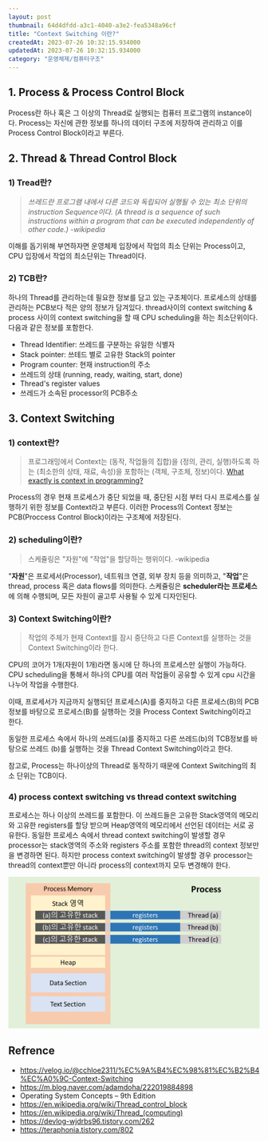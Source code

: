```yaml
---
layout: post
thumbnail: 64d4dfdd-a3c1-4040-a3e2-fea5348a96cf
title: "Context Switching 이란?"
createdAt: 2023-07-26 10:32:15.934000
updatedAt: 2023-07-26 10:32:15.934000
category: "운영체제/컴퓨터구조"
---
```


## 1. Process & Process Control Block

 Process란 하나 혹은 그 이상의 Thread로 실행되는 컴퓨터 프로그램의 instance이다. Process는 자신에 관한 정보를 하나의 데이터 구조에 저장하여 관리하고 이를 Process Control Block이라고 부른다.


## 2. Thread & Thread Control Block
### 1) Tread란?

> _쓰레드란 프로그램 내에서 다른 코드와 독립되어 실행될 수 있는 최소 단위의 instruction Sequence이다.
(A thread is a sequence of such instructions within a program that can be executed independently of other code.)
  -wikipedia_
 
 이해를 돕기위해 부연하자면 운영체제 입장에서 작업의 최소 단위는 Process이고, CPU 입장에서 작업의 최소단위는 Thread이다.
 
### 2) TCB란?
하나의 Thread를 관리하는데 필요한 정보를 담고 있는 구조체이다. 프로세스의 상태를 관리하는 PCB보다 적은 양의 정보가 담겨있다. thread사이의 context switching & process 사이의 context switching을 할 때 CPU scheduling을 하는 최소단위이다. 다음과 같은 정보를 포함한다.

- Thread Identifier: 쓰레드를 구분하는 유일한 식별자
- Stack pointer: 쓰테드 별로 고유한 Stack의 pointer
- Program counter: 현재 instruction의 주소
- 쓰레드의 상태 (running, ready, waiting, start, done)
- Thread's register values
- 쓰레드가 소속된 processor의 PCB주소
 
## 3. Context Switching
 
 ### 1) context란?
 >프로그래밍에서 Context는 (동작, 작업들의 집합)을 (정의, 관리, 실행)하도록 하는 (최소한의 상태, 재료, 속성)을 포함하는 (객체, 구조체, 정보)이다.
 [What exactly is context in programming?](https://www.quora.com/What-exactly-is-context-in-programming?no_redirect=1)
 
 
 Process의 경우 현재 프로세스가 중단 되었을 때, 중단된 시점 부터 다시 프로세스를 실행하기 위한 정보를 Context라고 부른다. 이러한 Process의 Context 정보는 PCB(Proccess Control Block)이라는 구조체에 저장된다.
 
 ### 2) scheduling이란?
 
 > 스케쥴링은 "자원"에 "작업"을 할당하는 행위이다.
 -wikipedia
  
"**자원**"은 프로세서(Processor), 네트워크 연결, 외부 장치 등을 의미하고, "**작업**"은 thread, process 혹은 data flows를 의미한다.
 스케쥴링은 **scheduler라는 프로세스**에 의해 수행되며, 모든 자원이 골고루 사용될 수 있게 디자인된다. 

### 3) Context Switching이란?

 > 작업의 주체가 현재 Context를 잠시 중단하고 다른 Context를 실행하는 것을 Context Switching이라 한다.
 
 
 CPU의 코어가 1개(자원이 1개)라면 동시에 단 하나의 프로세스만 실행이 가능하다. CPU scheduling을 통해서 하나의 CPU를 여러 작업들이 공유할 수 있게 cpu 시간을 나누어 작업을 수행한다. 
 
 이때, 프로세서가 지금까지 실행되던 프로세스(A)를 중지하고 다른 프로세스(B)의 PCB정보를 바탕으로 프로세스(B)를 실행하는 것을 Process Context Switching이라고 한다.
 
 동일한 프로세스 속에서 하나의 쓰레드(a)를 중지하고 다른 쓰레드(b)의 TCB정보를 바탕으로 쓰레드 (b)를 실행하는 것을 Thread Context Switching이라고 한다.
 
 참고로, Process는 하나이상의 Thread로 동작하기 때문에 Context Switching의 최소 단위는 TCB이다.
 
 ### 4) process context switching vs thread context switching
 
 프로세스는 하나 이상의 쓰레드를 포함한다. 이 쓰레드들은 고유한 Stack영역의 메모리와 고유한 registers를 할당 받으며 Heap영역의 메모리에서 선언된 데이터는 서로 공유한다.
 동일한 프로세스 속에서 thread context switching이 발생할 경우 processor는 stack영역의 주소와 registers 주소를 포함한 thread의 context 정보만을 변경하면 된다.
 하지만 process context switching이 발생할 경우 processor는 thread의 context뿐만 아니라 process의 context까지 모두 변경해야 한다. 
 

<img alt="image" src="/images/64d4dfdd-a3c1-4040-a3e2-fea5348a96cf"/>


## Refrence
- https://velog.io/@cchloe2311/%EC%9A%B4%EC%98%81%EC%B2%B4%EC%A0%9C-Context-Switching
- https://m.blog.naver.com/adamdoha/222019884898
- Operating System Concepts – 9th Edition
- https://en.wikipedia.org/wiki/Thread_control_block
- https://en.wikipedia.org/wiki/Thread_(computing)
- https://devlog-wjdrbs96.tistory.com/262
- https://teraphonia.tistory.com/802
